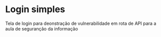 # Login simples
<p>Tela de login para deonstração de vulnerabilidade em rota de API para a aula de seguranção da informação</b>
